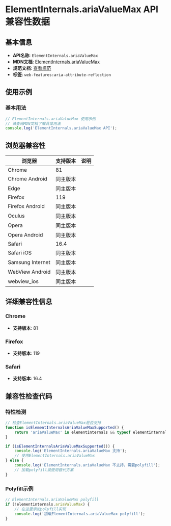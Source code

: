 # ElementInternals.ariaValueMax API 兼容性数据

## 基本信息

- **API名称**: `ElementInternals.ariaValueMax`
- **MDN文档**: [ElementInternals.ariaValueMax](https://developer.mozilla.org/docs/Web/API/ElementInternals/ariaValueMax)
- **规范文档**: [查看规范](https://w3c.github.io/aria/#dom-ariamixin-ariavaluemax)
- **标签**: `web-features:aria-attribute-reflection`

## 使用示例

### 基本用法

```javascript
// ElementInternals.ariaValueMax 使用示例
// 请查阅MDN文档了解具体用法
console.log('ElementInternals.ariaValueMax API');
```

## 浏览器兼容性

| 浏览器 | 支持版本 | 说明 |
|--------|----------|------|
| Chrome | 81 |  |
| Chrome Android | 同主版本 |  |
| Edge | 同主版本 |  |
| Firefox | 119 |  |
| Firefox Android | 同主版本 |  |
| Oculus | 同主版本 |  |
| Opera | 同主版本 |  |
| Opera Android | 同主版本 |  |
| Safari | 16.4 |  |
| Safari iOS | 同主版本 |  |
| Samsung Internet | 同主版本 |  |
| WebView Android | 同主版本 |  |
| webview_ios | 同主版本 |  |

## 详细兼容性信息

### Chrome

- **支持版本**: 81

### Firefox

- **支持版本**: 119

### Safari

- **支持版本**: 16.4

## 兼容性检查代码

### 特性检测

```javascript
// 检查ElementInternals.ariaValueMax是否支持
function isElementInternalsAriaValueMaxSupported() {
    return 'ariaValueMax' in elementinternals && typeof elementinternals.ariaValueMax === 'function';
}

if (isElementInternalsAriaValueMaxSupported()) {
    console.log('ElementInternals.ariaValueMax 支持');
    // 使用ElementInternals.ariaValueMax
} else {
    console.log('ElementInternals.ariaValueMax 不支持，需要polyfill');
    // 加载polyfill或使用替代方案
}
```

### Polyfill示例

```javascript
// ElementInternals.ariaValueMax polyfill
if (!elementinternals.ariaValueMax) {
    // 在这里添加polyfill实现
    console.log('加载ElementInternals.ariaValueMax polyfill');
}
```

